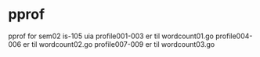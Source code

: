 # pprof
pprof for sem02 is-105 uia
profile001-003 er til wordcount01.go
profile004-006 er til wordcount02.go
profile007-009 er til wordcount03.go
